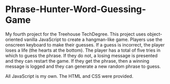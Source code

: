 # Phrase-Hunter-Word-Guessing-Game
My fourth project for the Treehouse TechDegree. This project uses object-oriented vanilla JavaScript to create a hangman-like game. Players use the onscreen keyboard to make their guesses. If a guess is incorrect, the player loses a life (the hearts at the bottom). The player has a total of five tries in which to guess the phrase. If they do not, a losing message is presented and they can restart the game. If they get the phrase, then a winning message is logged and they can generate a new random phrase to guess. 

All JavaScript is my own. The HTML and CSS were provided. 

